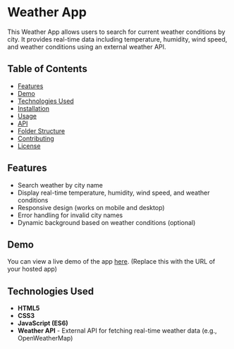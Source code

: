 # Weather App

This Weather App allows users to search for current weather conditions by city. It provides real-time data including temperature, humidity, wind speed, and weather conditions using an external weather API.

## Table of Contents

- [Features](#features)
- [Demo](#demo)
- [Technologies Used](#technologies-used)
- [Installation](#installation)
- [Usage](#usage)
- [API](#api)
- [Folder Structure](#folder-structure)
- [Contributing](#contributing)
- [License](#license)

## Features

- Search weather by city name
- Display real-time temperature, humidity, wind speed, and weather conditions
- Responsive design (works on mobile and desktop)
- Error handling for invalid city names
- Dynamic background based on weather conditions (optional)

## Demo

You can view a live demo of the app [here](#). (Replace this with the URL of your hosted app)

## Technologies Used

- **HTML5**
- **CSS3**
- **JavaScript (ES6)**
- **Weather API** - External API for fetching real-time weather data (e.g., OpenWeatherMap)


